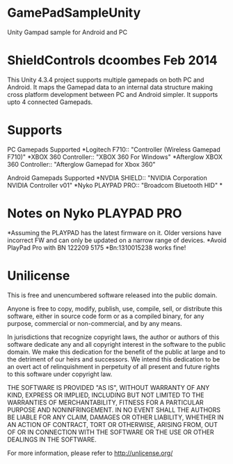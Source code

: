 GamePadSampleUnity
==================

Unity Gampad sample for Android and PC

ShieldControls                                             dcoombes Feb 2014
==============
This Unity 4.3.4 project supports multiple gamepads on both PC and Android.
It maps the Gamepad data to an internal data structure making cross platform development between PC and Android simpler.
It supports upto 4 connected Gamepads.


Supports
========

PC Gamepads Supported
*Logitech F710:: "Controller (Wireless Gamepad F710)"
*XBOX 360 Controller:: "XBOX 360 For Windows"
*Afterglow XBOX 360 Controller:: "Afterglow Gamepad for Xbox 360"

Android Gamepads Supported
*NVDIA SHIELD:: "NVIDIA Corporation NVIDIA Controller v01"
*Nyko PLAYPAD PRO:: "Broadcom Bluetooth HID" *

Notes on Nyko PLAYPAD PRO
=========================
*Assuming the PLAYPAD has the latest firmware on it.  Older versions have incorrect FW and can only be updated on a narrow range of devices.
*Avoid PlayPad Pro with BN 122209 5175
*Bn:1310015238 works fine!


Unilicense
===========
This is free and unencumbered software released into the public domain.

Anyone is free to copy, modify, publish, use, compile, sell, or
distribute this software, either in source code form or as a compiled
binary, for any purpose, commercial or non-commercial, and by any
means.

In jurisdictions that recognize copyright laws, the author or authors
of this software dedicate any and all copyright interest in the
software to the public domain. We make this dedication for the benefit
of the public at large and to the detriment of our heirs and
successors. We intend this dedication to be an overt act of
relinquishment in perpetuity of all present and future rights to this
software under copyright law.

THE SOFTWARE IS PROVIDED "AS IS", WITHOUT WARRANTY OF ANY KIND,
EXPRESS OR IMPLIED, INCLUDING BUT NOT LIMITED TO THE WARRANTIES OF
MERCHANTABILITY, FITNESS FOR A PARTICULAR PURPOSE AND NONINFRINGEMENT.
IN NO EVENT SHALL THE AUTHORS BE LIABLE FOR ANY CLAIM, DAMAGES OR
OTHER LIABILITY, WHETHER IN AN ACTION OF CONTRACT, TORT OR OTHERWISE,
ARISING FROM, OUT OF OR IN CONNECTION WITH THE SOFTWARE OR THE USE OR
OTHER DEALINGS IN THE SOFTWARE.

For more information, please refer to <http://unlicense.org/>






